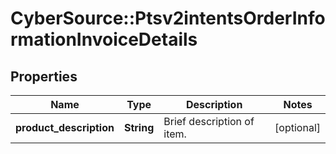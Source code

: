 # CyberSource::Ptsv2intentsOrderInformationInvoiceDetails

## Properties
Name | Type | Description | Notes
------------ | ------------- | ------------- | -------------
**product_description** | **String** | Brief description of item. | [optional] 


